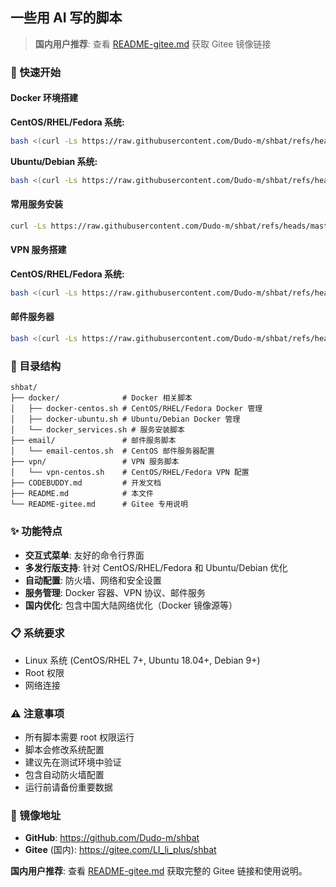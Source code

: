 ## 一些用 AI 写的脚本

> **国内用户推荐**: 查看 [README-gitee.md](README-gitee.md) 获取 Gitee 镜像链接

### 🚀 快速开始

#### Docker 环境搭建

**CentOS/RHEL/Fedora 系统:**
```bash
bash <(curl -Ls https://raw.githubusercontent.com/Dudo-m/shbat/refs/heads/master/docker/docker-centos.sh)
```

**Ubuntu/Debian 系统:**
```bash
bash <(curl -Ls https://raw.githubusercontent.com/Dudo-m/shbat/refs/heads/master/docker/docker-ubuntu.sh)
```

#### 常用服务安装
```bash
curl -Ls https://raw.githubusercontent.com/Dudo-m/shbat/refs/heads/master/docker/docker_services.sh | bash
```

#### VPN 服务搭建

**CentOS/RHEL/Fedora 系统:**
```bash
bash <(curl -Ls https://raw.githubusercontent.com/Dudo-m/shbat/refs/heads/master/vpn/vpn-centos.sh)
```

#### 邮件服务器
```bash
bash <(curl -Ls https://raw.githubusercontent.com/Dudo-m/shbat/refs/heads/master/email/email-centos.sh)
```

### 📁 目录结构

```
shbat/
├── docker/              # Docker 相关脚本
│   ├── docker-centos.sh # CentOS/RHEL/Fedora Docker 管理
│   ├── docker-ubuntu.sh # Ubuntu/Debian Docker 管理
│   └── docker_services.sh # 服务安装脚本
├── email/               # 邮件服务脚本
│   └── email-centos.sh  # CentOS 邮件服务器配置
├── vpn/                 # VPN 服务脚本
│   └── vpn-centos.sh    # CentOS/RHEL/Fedora VPN 配置
├── CODEBUDDY.md         # 开发文档
├── README.md            # 本文件
└── README-gitee.md      # Gitee 专用说明
```

### ✨ 功能特点

- **交互式菜单**: 友好的命令行界面
- **多发行版支持**: 针对 CentOS/RHEL/Fedora 和 Ubuntu/Debian 优化
- **自动配置**: 防火墙、网络和安全设置
- **服务管理**: Docker 容器、VPN 协议、邮件服务
- **国内优化**: 包含中国大陆网络优化（Docker 镜像源等）

### 📋 系统要求

- Linux 系统 (CentOS/RHEL 7+, Ubuntu 18.04+, Debian 9+)
- Root 权限
- 网络连接

### ⚠️ 注意事项

- 所有脚本需要 root 权限运行
- 脚本会修改系统配置
- 建议先在测试环境中验证
- 包含自动防火墙配置
- 运行前请备份重要数据

### 🔗 镜像地址

- **GitHub**: https://github.com/Dudo-m/shbat
- **Gitee** (国内): https://gitee.com/LI_li_plus/shbat

**国内用户推荐**: 查看 [README-gitee.md](README-gitee.md) 获取完整的 Gitee 链接和使用说明。